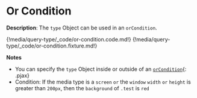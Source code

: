 # Or Condition

__Description__: The `type` Object can be used in an `orCondition`.

{!media/query-type/_code/or-condition.code.md!}
{!media/query-type/_code/or-condition.fixture.md!}

__Notes__

+ You can specify the `type` Object inside or outside of an [`orCondition`](./../media/logical-operator.md#or){: .pjax}
+ Condition: If the media type is a `screen` `or` the `window` `width` `or` `height` is greater than `200px`, then the `background` of `.test` is `red`

<div class="cf"></div>
<div class="end"></div>

